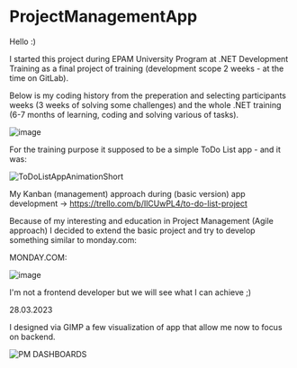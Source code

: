 # ProjectManagementApp

Hello :) 

I started this project during EPAM University Program at .NET Development Training as a final project of training (development scope 2 weeks - at the time on GitLab).

Below is my coding history from the preperation and selecting participants weeks (3 weeks of solving some challenges) and the whole .NET training (6-7 months of learning, coding and solving various of tasks).

![image](https://user-images.githubusercontent.com/34062651/227588476-2e8c3db3-e4ff-498a-bbb7-7a6358d2e68e.png)

For the training purpose it supposed to be a simple ToDo List app - and it was:

![ToDoListAppAnimationShort](https://user-images.githubusercontent.com/34062651/227597191-2b70d5e4-b014-4f59-ae02-2a7728c498fa.gif)

My Kanban (management) approach during (basic version) app development -> https://trello.com/b/IlCUwPL4/to-do-list-project

Because of my interesting and education in Project Management (Agile approach) I decided to extend the basic project and try to develop something similar to monday.com: 

MONDAY.COM:

![image](https://user-images.githubusercontent.com/34062651/227597593-b4a8dbc6-0fa7-45e5-aa13-ecec40c883c0.png)

I'm not a frontend developer but we will see what I can achieve ;)

28.03.2023

I designed via GIMP a few visualization of app that allow me now to focus on backend.

![PM DASHBOARDS](https://user-images.githubusercontent.com/34062651/228310052-f25319eb-1db3-4f94-8d80-f32f99688405.gif)

